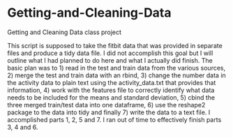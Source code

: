 Getting-and-Cleaning-Data
=========================

Getting and Cleaning Data class project

This script is supposed to take the fitbit data that was provided in separate files and produce a tidy data file. I did not accomplish this goal but I will outline what I had planned to do here and what I actually did finish. 
The basic plan was to 1) read in the test and train data from the various sources, 2) merge the test and train data with an rbind, 3) change the number data in the activity data to plain text using the activity_data.txt that provides that information, 4) work with the features file to correctly identify what data needs to be included for the means and standard deviation, 5) cbind the three merged train/test data into one dataframe, 6) use the reshape2 package to the data into tidy and finally 7) write the data to a text file. 
I accomplished parts 1, 2, 5 and 7. I ran out of time to effectively finish parts 3, 4 and 6. 
